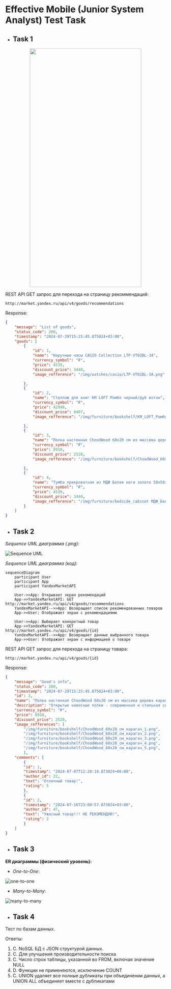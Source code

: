 # Effective Mobile (Junior System Analyst) Test Task
- ## Task 1
<p align="center">
    <img src=task1.png width=350 height=750>
</p>


REST API GET запрос для перехода на страницу рекоммендаций:


```http://market.yandex.ru/api/v4/goods/recommendations``` 

Response:
```json
{
    "message": "List of goods",
    "status_code": 200,
    "timestamp": "2024-07-29T15:25:45.875024+03:00",
    "goods": [
        {
            "id": 1,
            "name": "Наручные часы CASIO Collection LTP-VT02BL-3A",
            "currency_symbol": "₽",
            "price": 4539,
            "discount_price": 3440,
            "image_refference": "/img/watches/casio/LTP-VT02BL-3A.png"

        },
        {
            "id": 2,
            "name": "Стеллаж для книг KM LOFT Ромбо черный/дуб вотан",
            "currency_symbol": "₽",
            "price": 42990,
            "discount_price": 9407,
            "image_refference": "/img/furniture/bookshelf/KM_LOFT_Ромбо_черный/дуб_вотан.png"

        },
        {
            "id": 3,
            "name": "Полка настенная ChoodWood 60x20 см из массива дерева карагач_1",
            "currency_symbol": "₽",
            "price": 8918,
            "discount_price": 2520,
            "image_refference": "/img/furniture/bookshelf/ChoodWood_60x20_см_карагач.png"

        },
        {
            "id": 4,
            "name": "Тумба прикроватная из МДФ Белая ноги золото 50x50x40 см",
            "currency_symbol": "₽",
            "price": 4539,
            "discount_price": 3440,
            "image_refference": "/img/furniture/bedside_cabinet МДФ_Белая_ноги_золото_50x50x40_см.png"
        }
    ]
}
```


- ## Task 2

*Sequence UML диаграмма (.png):*


![Sequence UML](sequence.png)


*Sequence UML диаграмма (код):*


```
sequenceDiagram
    participant User
    participant App
    participant YandexMarketAPI

    User->>App: Открывает экран рекомендаций
    App->>YandexMarketAPI: GET http://market.yandex.ru/api/v4/goods/recommendations
    YandexMarketAPI-->>App: Возвращает список рекомендованных товаров
    App->>User: Отображает экран с рекомендациями

    User->>App: Выбирает конкретный товар
    App->>YandexMarketAPI: GET http://market.yandex.ru/api/v4/goods/{id}
    YandexMarketAPI-->>App: Возвращает данные выбранного товара
    App->>User: Отображает экран с информацией о товаре
```

REST API GET запрос для перехода на страницу товара:


```http://market.yandex.ru/api/v4/goods/{id}```

Response:
```json
{
    "message": "Good's info",
    "status_code": 200,
    "timestamp": "2024-07-29T15:25:45.875024+03:00",
    "id": 3,
    "name": "Полка настенная ChoodWood 60x20 см из массива дерева карагач",
    "description": "Открытые навесные полки - современная и стильная система хранения, которая впишется в любой интерьер. Парящая полка покрыта лаком, имеет живой край и выполнена из массива твердых пород дерева...",
    "currency_symbol": "₽",
    "price": 8918,
    "discount_price": 2520,
    "image_refferences": [
        "/img/furniture/bookshelf/ChoodWood_60x20_см_карагач_1.png",
        "/img/furniture/bookshelf/ChoodWood_60x20_см_карагач_2.png",
        "/img/furniture/bookshelf/ChoodWood_60x20_см_карагач_3.png",
        "/img/furniture/bookshelf/ChoodWood_60x20_см_карагач_4.png",
        "/img/furniture/bookshelf/ChoodWood_60x20_см_карагач_5.png",
        ],
    "comments": [
        {
        "id": 1,
        "timestamp": "2024-07-07T12:20:10.873024+06:00",
        "author_id": 22,
        "text": "Отличный товар!",
        "rating": 5
        },
        {
        "id": 2,
        "timestamp": "2024-07-16T23:00:57.873024+03:00",
        "author_id": 47,
        "text": "Ужасный товар!!! НЕ РЕКОМЕНДУЮ!",
        "rating": 2
        }
    ]
}
```

- ## Task 3
**ER диаграммы (физический уровень):**


- *One-to-One*:


![one-to-one](one-to-one.png)

- *Many-to-Many*:


![many-to-many](many-to-many.png)


- ## Task 4
Тест по базам данных.

Ответы:
1. C. NoSQL БД с JSON структурой данных.
2. C. Для улучшения производительности поиска
3. C. Число строк таблицы, указанной во FROM, включая значение NULL
4. D. Функции не применяются, исключение COUNT
5. C. UNION удаляет все полные дубликаты при объединении данных, а UNION ALL объединяет вместе с дубликатами